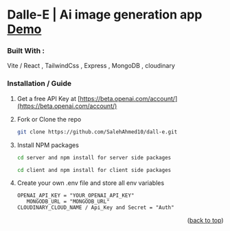 
# Dalle-E | Ai image generation app [Demo](https://dall-e-app.vercel.app/)

### Built With : 
  Vite / React , TailwindCss , Express , MongoDB , cloudinary


### Installation / Guide

1. Get a free API Key at [https://beta.openai.com/account/](https://beta.openai.com/account/)

2. Fork or Clone the repo
   ```sh
   git clone https://github.com/SalehAhmed10/dall-e.git
   ```
3. Install NPM packages
   ```sh
   cd server and npm install for server side packages
   ```
   ```sh
   cd client and npm install for client side packages
   ```
4. Create your own .env file and store all env variables 
   ```env
   OPENAI_API_KEY = "YOUR_OPENAI_API_KEY"
      MONGODB_URL = "MONGODB_URL"
   CLOUDINARY_CLOUD_NAME / Api_Key and Secret = "Auth"
   ```
   


<p align="right">(<a href="#readme-top">back to top</a>)</p>
